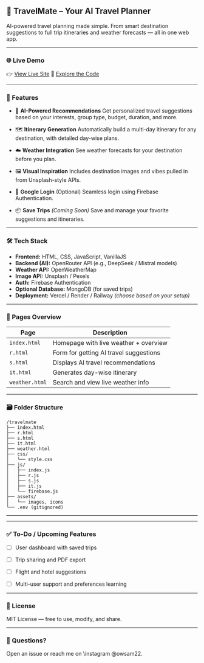 

## 🧳 TravelMate – Your AI Travel Planner

AI-powered travel planning made simple.
From smart destination suggestions to full trip itineraries and weather forecasts — all in one web app.

---

### 🌐 Live Demo

👉 [View Live Site](https://travelmate.glitch.me)
📂 [Explore the Code](https://github.com/your-username/travelmate)



---

### 🚀 Features

* 🧠 **AI-Powered Recommendations**
  Get personalized travel suggestions based on your interests, group type, budget, duration, and more.

* 🗺️ **Itinerary Generation**
  Automatically build a multi-day itinerary for any destination, with detailed day-wise plans.

* ☁️ **Weather Integration**
  See weather forecasts for your destination before you plan.

* 🖼️ **Visual Inspiration**
  Includes destination images and vibes pulled in from Unsplash-style APIs.

* 🔐 **Google Login** (Optional)
  Seamless login using Firebase Authentication.

* 📦 **Save Trips** *(Coming Soon)*
  Save and manage your favorite suggestions and itineraries.

---

### 🛠️ Tech Stack

* **Frontend:** HTML, CSS, JavaScript, VanillaJS
* **Backend (AI):** OpenRouter API (e.g., DeepSeek / Mistral models)
* **Weather API:** OpenWeatherMap
* **Image API:** Unsplash / Pexels
* **Auth:** Firebase Authentication
* **Optional Database:** MongoDB (for saved trips)
* **Deployment:** Vercel / Render / Railway *(choose based on your setup)*

---

### 🧩 Pages Overview

| Page           | Description                            |
| -------------- | -------------------------------------- |
| `index.html`   | Homepage with live weather + overview  |
| `r.html`       | Form for getting AI travel suggestions |
| `s.html`       | Displays AI travel recommendations     |
| `it.html`      | Generates day-wise itinerary           |
| `weather.html` | Search and view live weather info      |

---

### 🗃️ Folder Structure

```
/travelmate
├── index.html
├── r.html
├── s.html
├── it.html
├── weather.html
├── css/
│   └── style.css
├── js/
│   ├── index.js
│   ├── r.js
│   ├── s.js
│   ├── it.js
│   └── firebase.js
├── assets/
│   └── images, icons
└── .env (gitignored)
```

---

---

### ✅ To-Do / Upcoming Features

* [ ] User dashboard with saved trips
* [ ] Trip sharing and PDF export
* [ ] Flight and hotel suggestions
* [ ] Multi-user support and preferences learning


---

### 📜 License

MIT License — free to use, modify, and share.

---

### 💬 Questions?

Open an issue or reach me on \instagram @owsam22.

